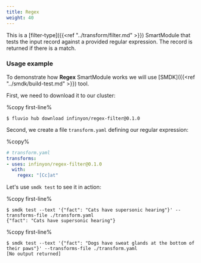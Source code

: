 ```yaml
---
title: Regex 
weight: 40
---
```


This is a [filter-type]({{<ref "../transform/filter.md" >}}) SmartModule that tests the input record against a provided regular expression. The record is returned if there is a match.

### Usage example
To demonstrate how **Regex** SmartModule works we will use [SMDK]({{<ref "../smdk/build-test.md" >}}) tool. 

First, we need to download it to our cluster:

%copy first-line%
```shell
$ fluvio hub download infinyon/regex-filter@0.1.0
```

Second, we create a file `transform.yaml` defining our regular expression:

%copy%
```yaml
# transform.yaml
transforms:
- uses: infinyon/regex-filter@0.1.0
  with:
    regex: "[Cc]at" 
```

Let's use `smdk test` to see it in action:


%copy first-line%
```shell
$ smdk test --text '{"fact": "Cats have supersonic hearing"}' --transforms-file ./transform.yaml
{"fact": "Cats have supersonic hearing"}
```

%copy first-line%
```shell
$ smdk test --text '{"fact": "Dogs have sweat glands at the bottom of their paws"}' --transforms-file ./transform.yaml
[No output returned]
```